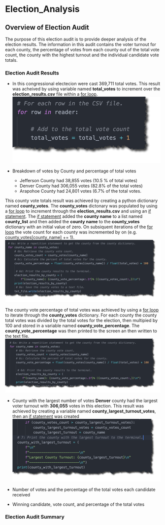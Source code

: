 # Election_Analysis
## Overview of Election Audit
The purpose of this election audit is to provide deeper analysis of the election results. The information in this audit contains the voter turnout for each county, the percentage of votes from each county out of the total vote count, the county with the highest turnout and the individual candidate vote totals. 

### Election Audit Results

* In this congressional electecion were cast 369,711 total votes.
This result was acheived by using variable named **total_votes** to increment over the **election_results.csv** file within a [for loop](https://www.w3schools.com/python/python_for_loops.asp).
![image_name](https://github.com/jh2010/Election_Analysis/blob/master/images/election_total_votes.png)


* Breakdown of votes by County and percentage of total votes
  * Jefferson County had 38,855 votes (10.5 % of total votes)
  * Denver County had 306,055 votes (82.8% of the total votes)
  * Arapohoe County had 24,801 votes (6.7% of the total votes.

This county vote totals result was achieved by creating a python dictionary named **county_votes**.  The **county_votes** dictonary was populated by using a [for loop](https://www.w3schools.com/python/python_for_loops.asp) to increment through the **election_results.csv** and using an [if statement](https://docs.python.org/3/tutorial/controlflow.html).  The [if statement](https://docs.python.org/3/tutorial/controlflow.html) added the **county name** to a list named **county_list** and then added the **county name** to the **county_votes** dictionary with an initial value of zero. On subsiquent iterations of the [for loop](https://www.w3schools.com/python/python_for_loops.asp) the vote count for each county was incremented by on (e.g. county_votes[county_name] += 1).
![image_name](https://github.com/jh2010/Election_Analysis/blob/master/images/votes_by_county_totals.png)

The county vote percentage of total votes was achieved by using a [for loop](https://www.w3schools.com/python/python_for_loops.asp) to iterate through the **county_votes** dictionary.  For each county the county total votes was divided by the total votes for the election, then multipied by 100 and stored in a variable named **county_vote_percentage**.  The **county_vote_percentage** was then printed to the screen an then written to the text file.
![image_name](https://github.com/jh2010/Election_Analysis/blob/master/images/votes_by_county_percentage.png)


* County with the largest number of votes
**Denver** county had the largest voter turnout with **306,055** votes in this election.  This result was achieved by creating a variable named **county_largest_turnout_votes**, then an [if statement](https://docs.python.org/3/tutorial/controlflow.html) was created 
![image_name](https://github.com/jh2010/Election_Analysis/blob/master/images/county_with_largest_turnout.png)

* Number of votes and the percentage of the total votes each candidate received


* Winning candidate, vote count, and percentage of the total votes





### Election Audit Summary
